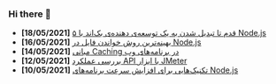 ### Hi there 👋

<!-- posts -->
* **[18/05/2021]** [۵ قدم تا تبدیل شدن به یک توسعه‌ی دهنده‌ی بک‌اند با Node.js](https://liara.ir/blog/%db%b5-%d9%82%d8%af%d9%85-%d8%aa%d8%a7-%d8%aa%d8%a8%d8%af%db%8c%d9%84-%d8%b4%d8%af%d9%86-%d8%a8%d9%87-%db%8c%da%a9-%d8%aa%d9%88%d8%b3%d8%b9%d9%87%e2%80%8c%db%8c-%d8%af%d9%87%d9%86%d8%af%d9%87%e2%80%8c/ "۵ قدم تا تبدیل شدن به یک توسعه‌ی دهنده‌ی بک‌اند با Node.js")
* **[16/05/2021]** [بهینه‌ترین روش‌ خواندن فایل در Node.js](https://liara.ir/blog/%d8%a8%d9%87%db%8c%d9%86%d9%87%e2%80%8c%d8%aa%d8%b1%db%8c%d9%86-%d8%b1%d9%88%d8%b4%e2%80%8c-%d8%ae%d9%88%d8%a7%d9%86%d8%af%d9%86-%d9%81%d8%a7%db%8c%d9%84-%d8%af%d8%b1-node-js/ "بهینه‌ترین روش‌ خواندن فایل در Node.js")
* **[14/05/2021]** [مبانی Caching در برنامه‌های وب](https://liara.ir/blog/%d9%85%d8%a8%d8%a7%d9%86%db%8c-caching-%d8%af%d8%b1-%d8%a8%d8%b1%d9%86%d8%a7%d9%85%d9%87%e2%80%8c%d9%87%d8%a7%db%8c-%d9%88%d8%a8/ "مبانی Caching در برنامه‌های وب")
* **[12/05/2021]** [بررسی عملکرد API با ابزار JMeter](https://liara.ir/blog/%d8%a8%d8%b1%d8%b1%d8%b3%db%8c-%d8%b9%d9%85%d9%84%da%a9%d8%b1%d8%af-api-%d8%a8%d8%a7-%d8%a7%d8%a8%d8%b2%d8%a7%d8%b1-jmeter/ "بررسی عملکرد API با ابزار JMeter")
* **[10/05/2021]** [تکنیک‌هایی برای افزایش سرعت برنامه‌های Node.js](https://liara.ir/blog/%d8%aa%da%a9%d9%86%db%8c%da%a9%e2%80%8c%d9%87%d8%a7%db%8c%db%8c-%d8%a8%d8%b1%d8%a7%db%8c-%d8%a7%d9%81%d8%b2%d8%a7%db%8c%d8%b4-%d8%b3%d8%b1%d8%b9%d8%aa-%d8%a8%d8%b1%d9%86%d8%a7%d9%85%d9%87%e2%80%8c/ "تکنیک‌هایی برای افزایش سرعت برنامه‌های Node.js")<!-- /posts -->
